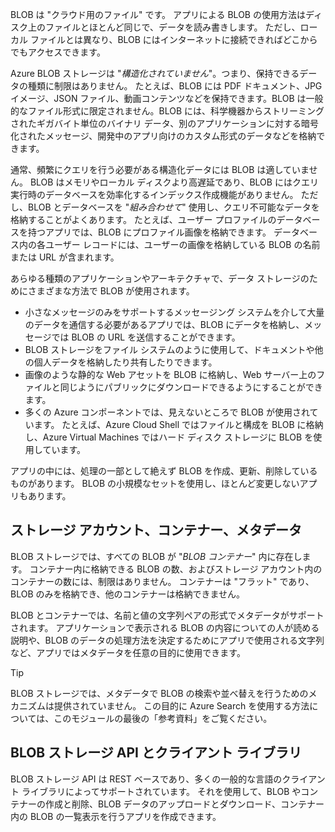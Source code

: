 BLOB は "クラウド用のファイル" です。 アプリによる BLOB の使用方法はディスク上のファイルとほとんど同じで、データを読み書きします。 ただし、ローカル ファイルとは異なり、BLOB にはインターネットに接続できればどこからでもアクセスできます。

Azure BLOB ストレージは "*構造化されていません*"。つまり、保持できるデータの種類に制限はありません。 たとえば、BLOB には PDF ドキュメント、JPG イメージ、JSON ファイル、動画コンテンツなどを保持できます。BLOB は一般的なファイル形式に限定されません。BLOB には、科学機器からストリーミングされたギガバイト単位のバイナリ データ、別のアプリケーションに対する暗号化されたメッセージ、開発中のアプリ向けのカスタム形式のデータなどを格納できます。

通常、頻繁にクエリを行う必要がある構造化データには BLOB は適していません。 BLOB はメモリやローカル ディスクより高遅延であり、BLOB にはクエリ実行時のデータベースを効率化するインデックス作成機能がありません。 ただし、BLOB とデータベースを "*組み合わせて*" 使用し、クエリ不可能なデータを格納することがよくあります。 たとえば、ユーザー プロファイルのデータベースを持つアプリでは、BLOB にプロファイル画像を格納できます。 データベース内の各ユーザー レコードには、ユーザーの画像を格納している BLOB の名前または URL が含まれます。

あらゆる種類のアプリケーションやアーキテクチャで、データ ストレージのためにさまざまな方法で BLOB が使用されます。

* 小さなメッセージのみをサポートするメッセージング システムを介して大量のデータを通信する必要があるアプリでは、BLOB にデータを格納し、メッセージでは BLOB の URL を送信することができます。
* BLOB ストレージをファイル システムのように使用して、ドキュメントや他の個人データを格納したり共有したりできます。
* 画像のような静的な Web アセットを BLOB に格納し、Web サーバー上のファイルと同じようにパブリックにダウンロードできるようにすることができます。
* 多くの Azure コンポーネントでは、見えないところで BLOB が使用されています。 たとえば、Azure Cloud Shell ではファイルと構成を BLOB に格納し、Azure Virtual Machines ではハード ディスク ストレージに BLOB を使用しています。

アプリの中には、処理の一部として絶えず BLOB を作成、更新、削除しているものがあります。 BLOB の小規模なセットを使用し、ほとんど変更しないアプリもあります。

## <a name="storage-accounts-containers-and-metadata"></a>ストレージ アカウント、コンテナー、メタデータ

BLOB ストレージでは、すべての BLOB が "*BLOB コンテナー*" 内に存在します。 コンテナー内に格納できる BLOB の数、およびストレージ アカウント内のコンテナーの数には、制限はありません。 コンテナーは "フラット" であり、BLOB のみを格納でき、他のコンテナーは格納できません。

BLOB とコンテナーでは、名前と値の文字列ペアの形式でメタデータがサポートされます。 アプリケーションで表示される BLOB の内容についての人が読める説明や、BLOB のデータの処理方法を決定するためにアプリで使用される文字列など、アプリではメタデータを任意の目的に使用できます。

> [!TIP]
> BLOB ストレージでは、メタデータで BLOB の検索や並べ替えを行うためのメカニズムは提供されていません。 この目的に Azure Search を使用する方法については、このモジュールの最後の「参考資料」をご覧ください。

## <a name="the-blob-storage-api-and-client-libraries"></a>BLOB ストレージ API とクライアント ライブラリ

BLOB ストレージ API は REST ベースであり、多くの一般的な言語のクライアント ライブラリによってサポートされています。 それを使用して、BLOB やコンテナーの作成と削除、BLOB データのアップロードとダウンロード、コンテナー内の BLOB の一覧表示を行うアプリを作成できます。